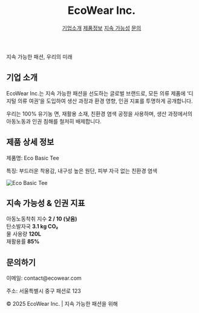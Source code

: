   <header>
    <h1>EcoWear Inc.</h1>
    <nav>
      <a href="#about">기업소개</a>
      <a href="#product">제품정보</a>
      <a href="#sustainability">지속 가능성</a>
      <a href="#contact">문의</a>
    </nav>
  </header>

  <!-- 메인 배너 -->
  <div class="banner">
    지속 가능한 패션, 우리의 미래
  </div>

  <!-- 기업 소개 -->
  <section class="section about" id="about">
    <h2>기업 소개</h2>
    <p>EcoWear Inc.는 지속 가능한 패션을 선도하는 글로벌 브랜드로, 
      모든 의류 제품에 ‘디지털 의류 여권’을 도입하여 생산 과정과 환경 영향, 인권 지표를 투명하게 공개합니다.</p>
    <p>우리는 100% 유기농 면, 재활용 소재, 친환경 염색 공정을 사용하며, 
      생산 과정에서의 아동노동과 인권 침해를 철저히 배제합니다.</p>
  </section>

  <!-- 제품 정보 -->
  <section class="section product" id="product">
    <h2>제품 상세 정보</h2>
    <p>제품명: Eco Basic Tee</p>
    <p>특징: 부드러운 착용감, 내구성 높은 원단, 피부 자극 없는 친환경 염색</p>
    <img src="https://images.unsplash.com/photo-1521572163474-6864f9cf17ab" alt="Eco Basic Tee">
  </section>

  <!-- 지속 가능성 지표 -->
  <section class="section sustainability" id="sustainability">
    <h2>지속 가능성 & 인권 지표</h2>
    <div class="stats">
      <div class="stat-card">
        <span>아동노동착취 지수</span>
        <strong>2 / 10 (낮음)</strong>
      </div>
      <div class="stat-card">
        <span>탄소발자국</span>
        <strong>3.1 kg CO₂</strong>
      </div>
      <div class="stat-card">
        <span>물 사용량</span>
        <strong>120L</strong>
      </div>
      <div class="stat-card">
        <span>재활용률</span>
        <strong>85%</strong>
      </div>
    </div>
  </section>

  <!-- 문의 -->
  <section class="section about" id="contact">
    <h2>문의하기</h2>
    <p>이메일: contact@ecowear.com</p>
    <p>주소: 서울특별시 중구 패션로 123</p>
  </section>

  <!-- 푸터 -->
  <footer>
    © 2025 EcoWear Inc. | 지속 가능한 패션을 위해
  </footer>

</body>
</html>
